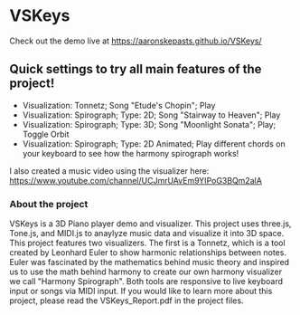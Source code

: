 # VSKeys
Check out the demo live at https://aaronskepasts.github.io/VSKeys/ 

## Quick settings to try all main features of the project!
- Visualization: Tonnetz; Song "Etude's Chopin"; Play
- Visualization: Spirograph; Type: 2D; Song "Stairway to Heaven"; Play
- Visualization: Spirograph; Type: 3D; Song "Moonlight Sonata"; Play; Toggle Orbit
- Visualization: Spirograph; Type: 2D Animated; Play different chords on your keyboard to see how the harmony spirograph works!

I also created a music video using the visualizer here: https://www.youtube.com/channel/UCJmrUAvEm9YIPoG3BQm2alA

### About the project

VSKeys is a 3D Piano player demo and visualizer. This project uses three.js, Tone.js, and MIDI.js to anaylyze music data and visualize it into 3D space. This project features two visualizers. The first is a Tonnetz, which is a tool created by Leonhard Euler to show harmonic relationships between notes. Euler was fascinated by the mathematics behind music theory and inspired us to use the math behind harmony to create our own harmony visualizer we call "Harmony Spirograph". Both tools are responsive to live keyboard input or songs via MIDI input. If you would like to learn more about this project, please read the VSKeys_Report.pdf in the project files.
